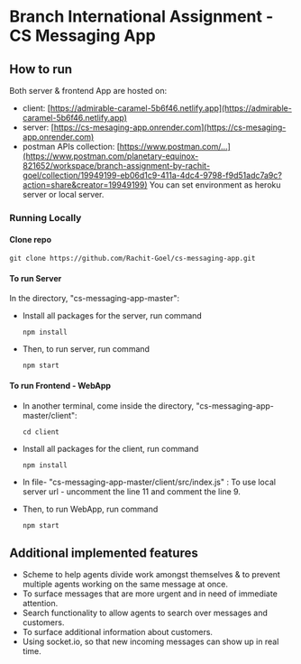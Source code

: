 # Branch International Assignment - CS Messaging App

## How to run 

Both server & frontend App are hosted on:

- client: [https://admirable-caramel-5b6f46.netlify.app](https://admirable-caramel-5b6f46.netlify.app)
- server: [https://cs-mesaging-app.onrender.com](https://cs-mesaging-app.onrender.com)
- postman APIs collection: [https://www.postman.com/...](https://www.postman.com/planetary-equinox-821652/workspace/branch-assignment-by-rachit-goel/collection/19949199-eb06d1c9-411a-4dc4-9798-f9d51adc7a9c?action=share&creator=19949199) You can set environment as heroku server or local server.

### Running Locally

#### Clone repo 
    
    git clone https://github.com/Rachit-Goel/cs-messaging-app.git
   

#### To run Server
In the directory, "cs-messaging-app-master":

- Install all packages for the server, run command 
    ```
    npm install
    ```

- Then, to run server, run command
    ```
    npm start
    ```


#### To run Frontend - WebApp
- In another terminal, come inside the directory, "cs-messaging-app-master/client":
    ```
    cd client
    ```

- Install all packages for the client, run command 
    ```
    npm install
    ```

- In file- "cs-messaging-app-master/client/src/index.js" : 
    To use local server url - uncomment the line 11 and comment the line 9.

- Then, to run WebApp, run command
    ```
    npm start
    ```

## Additional implemented features
- Scheme to help agents divide work amongst themselves & to prevent multiple agents working on the same message at once.
- To surface messages that are more urgent and in need of immediate attention.
- Search functionality to allow agents to search over messages and customers.
- To surface additional information about customers.
- Using socket.io, so that new incoming messages can show up in real time.


